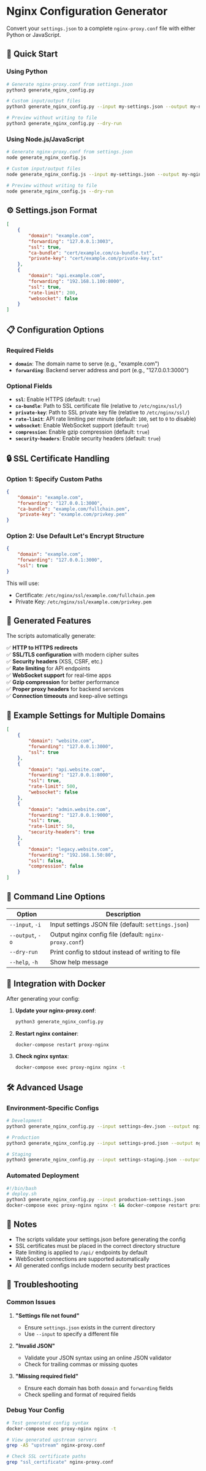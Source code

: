 # Nginx Configuration Generator

Convert your `settings.json` to a complete `nginx-proxy.conf` file with either Python or JavaScript.

## 🚀 Quick Start

### Using Python
```bash
# Generate nginx-proxy.conf from settings.json
python3 generate_nginx_config.py

# Custom input/output files
python3 generate_nginx_config.py --input my-settings.json --output my-nginx.conf

# Preview without writing to file
python3 generate_nginx_config.py --dry-run
```

### Using Node.js/JavaScript
```bash
# Generate nginx-proxy.conf from settings.json
node generate_nginx_config.js

# Custom input/output files
node generate_nginx_config.js --input my-settings.json --output my-nginx.conf

# Preview without writing to file
node generate_nginx_config.js --dry-run
```

## ⚙️ Settings.json Format

```json
[
    {
        "domain": "example.com",
        "forwarding": "127.0.0.1:3003",
        "ssl": true,
        "ca-bundle": "cert/example.com/ca-bundle.txt",
        "private-key": "cert/example.com/private-key.txt"
    },
    {
        "domain": "api.example.com",
        "forwarding": "192.168.1.100:8000",
        "ssl": true,
        "rate-limit": 200,
        "websocket": false
    }
]
```

## 📋 Configuration Options

### Required Fields
- **`domain`**: The domain name to serve (e.g., "example.com")
- **`forwarding`**: Backend server address and port (e.g., "127.0.0.1:3000")

### Optional Fields
- **`ssl`**: Enable HTTPS (default: `true`)
- **`ca-bundle`**: Path to SSL certificate file (relative to `/etc/nginx/ssl/`)
- **`private-key`**: Path to SSL private key file (relative to `/etc/nginx/ssl/`)
- **`rate-limit`**: API rate limiting per minute (default: `100`, set to `0` to disable)
- **`websocket`**: Enable WebSocket support (default: `true`)
- **`compression`**: Enable gzip compression (default: `true`)
- **`security-headers`**: Enable security headers (default: `true`)

## 🔒 SSL Certificate Handling

### Option 1: Specify Custom Paths
```json
{
    "domain": "example.com",
    "forwarding": "127.0.0.1:3000",
    "ca-bundle": "example.com/fullchain.pem",
    "private-key": "example.com/privkey.pem"
}
```

### Option 2: Use Default Let's Encrypt Structure
```json
{
    "domain": "example.com",
    "forwarding": "127.0.0.1:3000",
    "ssl": true
}
```
This will use:
- Certificate: `/etc/nginx/ssl/example.com/fullchain.pem`
- Private Key: `/etc/nginx/ssl/example.com/privkey.pem`

## 🎯 Generated Features

The scripts automatically generate:

✅ **HTTP to HTTPS redirects**  
✅ **SSL/TLS configuration** with modern cipher suites  
✅ **Security headers** (XSS, CSRF, etc.)  
✅ **Rate limiting** for API endpoints  
✅ **WebSocket support** for real-time apps  
✅ **Gzip compression** for better performance  
✅ **Proper proxy headers** for backend services  
✅ **Connection timeouts** and keep-alive settings  

## 📁 Example Settings for Multiple Domains

```json
[
    {
        "domain": "website.com",
        "forwarding": "127.0.0.1:3000",
        "ssl": true
    },
    {
        "domain": "api.website.com",
        "forwarding": "127.0.0.1:8000",
        "ssl": true,
        "rate-limit": 500,
        "websocket": false
    },
    {
        "domain": "admin.website.com",
        "forwarding": "127.0.0.1:9000",
        "ssl": true,
        "rate-limit": 50,
        "security-headers": true
    },
    {
        "domain": "legacy.website.com",
        "forwarding": "192.168.1.50:80",
        "ssl": false,
        "compression": false
    }
]
```

## 🔧 Command Line Options

| Option | Description |
|--------|-------------|
| `--input`, `-i` | Input settings JSON file (default: `settings.json`) |
| `--output`, `-o` | Output nginx config file (default: `nginx-proxy.conf`) |
| `--dry-run` | Print config to stdout instead of writing to file |
| `--help`, `-h` | Show help message |

## 🚀 Integration with Docker

After generating your config:

1. **Update your nginx-proxy.conf**:
   ```bash
   python3 generate_nginx_config.py
   ```

2. **Restart nginx container**:
   ```bash
   docker-compose restart proxy-nginx
   ```

3. **Check nginx syntax**:
   ```bash
   docker-compose exec proxy-nginx nginx -t
   ```

## 🛠️ Advanced Usage

### Environment-Specific Configs
```bash
# Development
python3 generate_nginx_config.py --input settings-dev.json --output nginx-dev.conf

# Production
python3 generate_nginx_config.py --input settings-prod.json --output nginx-prod.conf

# Staging
python3 generate_nginx_config.py --input settings-staging.json --output nginx-staging.conf
```

### Automated Deployment
```bash
#!/bin/bash
# deploy.sh
python3 generate_nginx_config.py --input production-settings.json
docker-compose exec proxy-nginx nginx -t && docker-compose restart proxy-nginx
```

## 📝 Notes

- The scripts validate your settings.json before generating the config
- SSL certificates must be placed in the correct directory structure
- Rate limiting is applied to `/api/` endpoints by default
- WebSocket connections are supported automatically
- All generated configs include modern security best practices

## 🐛 Troubleshooting

### Common Issues

1. **"Settings file not found"**
   - Ensure `settings.json` exists in the current directory
   - Use `--input` to specify a different file

2. **"Invalid JSON"**
   - Validate your JSON syntax using an online JSON validator
   - Check for trailing commas or missing quotes

3. **"Missing required field"**
   - Ensure each domain has both `domain` and `forwarding` fields
   - Check spelling and format of required fields

### Debug Your Config
```bash
# Test generated config syntax
docker-compose exec proxy-nginx nginx -t

# View generated upstream servers
grep -A5 "upstream" nginx-proxy.conf

# Check SSL certificate paths
grep "ssl_certificate" nginx-proxy.conf
```
